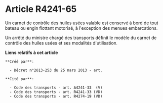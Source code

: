 # Article R4241-65

Un carnet de contrôle des huiles usées valable est conservé à bord de tout bateau ou engin flottant motorisé, à l'exception
des menues embarcations.

Un arrêté du ministre chargé des transports définit le modèle du carnet de contrôle des huiles usées et ses modalités
d'utilisation.

**Liens relatifs à cet article**

	**Créé par**:

	  - Décret n°2013-253 du 25 mars 2013 - art.

	**Cité par**:

	  - Code des transports - art. A4241-33  (V)
	  - Code des transports - art. R4241-33 (VD)
	  - Code des transports - art. R4274-19 (VD)
